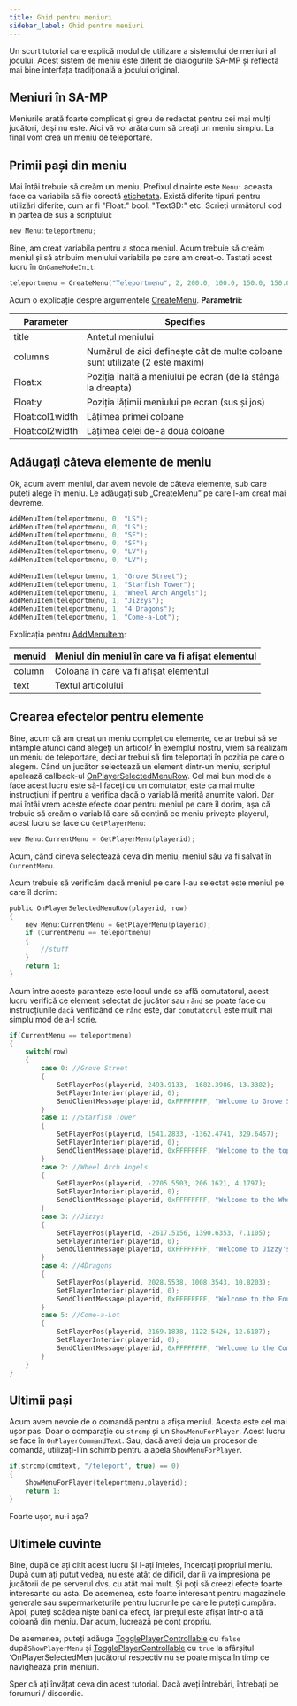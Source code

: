 ```yaml
---
title: Ghid pentru meniuri
sidebar_label: Ghid pentru meniuri
---
```


Un scurt tutorial care explică modul de utilizare a sistemului de meniuri al jocului. Acest sistem de meniu este diferit de dialogurile SA-MP și reflectă mai bine interfața tradițională a jocului original.

## Meniuri în SA-MP

Meniurile arată foarte complicat și greu de redactat pentru cei mai mulți jucători, deși nu este. Aici vă voi arăta cum să creați un meniu simplu. La final vom crea un meniu de teleportare.

## Primii pași din meniu

Mai întâi trebuie să creăm un meniu. Prefixul dinainte este `Menu:` aceasta face ca variabila să fie corectă [etichetata](../scripting/language/tags). Există diferite tipuri pentru utilizări diferite, cum ar fi "Float:" bool: "Text3D:" etc. Scrieți următorul cod în partea de sus a scriptului:

```c
new Menu:teleportmenu;
```

Bine, am creat variabila pentru a stoca meniul. Acum trebuie să creăm meniul și să atribuim meniului variabila pe care am creat-o. Tastați acest lucru în `OnGameModeInit`:

```c
teleportmenu = CreateMenu("Teleportmenu", 2, 200.0, 100.0, 150.0, 150.0);
```

Acum o explicație despre argumentele [CreateMenu](../scripting/functions/CreateMenu). **Parametrii:**

| Parameter       | Specifies                                                                    |
| --------------- | ---------------------------------------------------------------------------- |
| title           | Antetul meniului                                                             |
| columns         | Numărul de aici definește cât de multe coloane sunt utilizate (2 este maxim) |
| Float:x         | Poziția înaltă a meniului pe ecran (de la stânga la dreapta)                 |
| Float:y         | Poziția lățimii meniului pe ecran (sus și jos)                               |
| Float:col1width | Lățimea primei coloane                                                       |
| Float:col2width | Lățimea celei de-a doua coloane                                              |

## Adăugați câteva elemente de meniu

Ok, acum avem meniul, dar avem nevoie de câteva elemente, sub care puteți alege în meniu. Le adăugați sub „CreateMenu” pe care l-am creat mai devreme.

```c
AddMenuItem(teleportmenu, 0, "LS");
AddMenuItem(teleportmenu, 0, "LS");
AddMenuItem(teleportmenu, 0, "SF");
AddMenuItem(teleportmenu, 0, "SF");
AddMenuItem(teleportmenu, 0, "LV");
AddMenuItem(teleportmenu, 0, "LV");
 
AddMenuItem(teleportmenu, 1, "Grove Street");
AddMenuItem(teleportmenu, 1, "Starfish Tower");
AddMenuItem(teleportmenu, 1, "Wheel Arch Angels");
AddMenuItem(teleportmenu, 1, "Jizzys");
AddMenuItem(teleportmenu, 1, "4 Dragons");
AddMenuItem(teleportmenu, 1, "Come-a-Lot");
```

Explicația pentru [AddMenuItem](../scripting/functions/AddMenuItem):

| menuid | Meniul din meniul în care va fi afișat elementul |
| ------ | ------------------------------------------------ |
| column | Coloana în care va fi afișat elementul           |
| text   | Textul articolului                               |

## Crearea efectelor pentru elemente

Bine, acum că am creat un meniu complet cu elemente, ce ar trebui să se întâmple atunci când alegeți un articol? În exemplul nostru, vrem să realizăm un meniu de teleportare, deci ar trebui să fim teleportați în poziția pe care o alegem. Când un jucător selectează un element dintr-un meniu, scriptul apelează callback-ul [OnPlayerSelectedMenuRow](../scripting/callbacks/OnPlayerSelectedMenuRow). Cel mai bun mod de a face acest lucru este să-l faceți cu un comutator, este ca mai multe instrucțiuni if pentru a verifica dacă o variabilă merită anumite valori. Dar mai întâi vrem aceste efecte doar pentru meniul pe care îl dorim, așa că trebuie să creăm o variabilă care să conțină ce meniu privește playerul, acest lucru se face cu `GetPlayerMenu`:

```c
new Menu:CurrentMenu = GetPlayerMenu(playerid);
```

Acum, când cineva selectează ceva din meniu, meniul său va fi salvat în `CurrentMenu`.

Acum trebuie să verificăm dacă meniul pe care l-au selectat este meniul pe care îl dorim:

```c
public OnPlayerSelectedMenuRow(playerid, row)
{
    new Menu:CurrentMenu = GetPlayerMenu(playerid);
    if (CurrentMenu == teleportmenu)
    {
        //stuff
    }
    return 1;
}
```

Acum între aceste paranteze este locul unde se află comutatorul, acest lucru verifică ce element selectat de jucător sau `rând` se poate face cu instrucțiunile `dacă` verificând ce `rând` este, dar `comutatorul` este mult mai simplu mod de a-l scrie.

```c
if(CurrentMenu == teleportmenu)
{
    switch(row)
    {
        case 0: //Grove Street
        {
            SetPlayerPos(playerid, 2493.9133, -1682.3986, 13.3382);
            SetPlayerInterior(playerid, 0);
            SendClientMessage(playerid, 0xFFFFFFFF, "Welcome to Grove Street");
        }
        case 1: //Starfish Tower
        {
            SetPlayerPos(playerid, 1541.2833, -1362.4741, 329.6457);
            SetPlayerInterior(playerid, 0);
            SendClientMessage(playerid, 0xFFFFFFFF, "Welcome to the top of Starfish Tower");
        }
        case 2: //Wheel Arch Angels
        {
            SetPlayerPos(playerid, -2705.5503, 206.1621, 4.1797);
            SetPlayerInterior(playerid, 0);
            SendClientMessage(playerid, 0xFFFFFFFF, "Welcome to the Wheel Arch Angels tuning-shop");
        }
        case 3: //Jizzys
        {
            SetPlayerPos(playerid, -2617.5156, 1390.6353, 7.1105);
            SetPlayerInterior(playerid, 0);
            SendClientMessage(playerid, 0xFFFFFFFF, "Welcome to Jizzy's Nightclub!");
        }
        case 4: //4Dragons
        {
            SetPlayerPos(playerid, 2028.5538, 1008.3543, 10.8203);
            SetPlayerInterior(playerid, 0);
            SendClientMessage(playerid, 0xFFFFFFFF, "Welcome to the Four Dragons Casino");
        }
        case 5: //Come-a-Lot
        {
            SetPlayerPos(playerid, 2169.1838, 1122.5426, 12.6107);
            SetPlayerInterior(playerid, 0);
            SendClientMessage(playerid, 0xFFFFFFFF, "Welcome to the Come-a-Lot casino!");
        }
    }
}
```

## Ultimii pași

Acum avem nevoie de o comandă pentru a afișa meniul. Acesta este cel mai ușor pas. Doar o comparație cu `strcmp` și un `ShowMenuForPlayer`. Acest lucru se face în `OnPlayerCommandText`. Sau, dacă aveți deja un procesor de comandă, utilizați-l în schimb pentru a apela `ShowMenuForPlayer`.

```c
if(strcmp(cmdtext, "/teleport", true) == 0)
{
    ShowMenuForPlayer(teleportmenu,playerid);
    return 1;
}
```

Foarte ușor, nu-i așa?

## Ultimele cuvinte

Bine, după ce ați citit acest lucru ȘI l-ați înțeles, încercați propriul meniu. După cum ați putut vedea, nu este atât de dificil, dar îi va impresiona pe jucătorii de pe serverul dvs. cu atât mai mult. Și poți să creezi efecte foarte interesante cu asta. De asemenea, este foarte interesant pentru magazinele generale sau supermarketurile pentru lucrurile pe care le puteți cumpăra. Apoi, puteți scădea niște bani ca efect, iar prețul este afișat într-o altă coloană din meniu. Dar acum, lucrează pe cont propriu.

De asemenea, puteți adăuga [TogglePlayerControllable](../scripting/functions/TogglePlayerControllable) cu `false` după`ShowPlayerMenu` și [TogglePlayerControllable](../scripting/functions/TogglePlayerControllable) cu `true` la sfârșitul ʻOnPlayerSelectedMen jucătorul respectiv nu se poate mișca în timp ce navighează prin meniuri.

Sper că ați învățat ceva din acest tutorial. Dacă aveți întrebări, întrebați pe forumuri / discordie.
